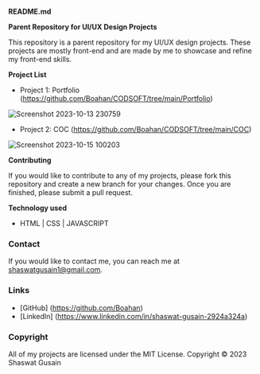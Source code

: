 **README.md**

**Parent Repository for UI/UX Design Projects**

This repository is a parent repository for my UI/UX design projects. These projects are mostly front-end and are made by me to showcase and refine my front-end skills.

**Project List**

* Project 1: Portfolio (https://github.com/Boahan/CODSOFT/tree/main/Portfolio)
  
![Screenshot 2023-10-13 230759](https://github.com/Boahan/CODSOFT/assets/111555189/e01357a7-7b5d-4453-bd26-71a406dce090)


  
* Project 2: COC (https://github.com/Boahan/CODSOFT/tree/main/COC)
  
![Screenshot 2023-10-15 100203](https://github.com/Boahan/CODSOFT/assets/111555189/abfcfddd-26fe-4319-8453-91e8fd84ec56)

  

**Contributing**

If you would like to contribute to any of my projects, please fork this repository and create a new branch for your changes. Once you are finished, please submit a pull request.

**Technology used**

* HTML | CSS | JAVASCRIPT

### Contact

If you would like to contact me, you can reach me at shaswatgusain1@gmail.com.

### Links

* [GitHub] (https://github.com/Boahan)
* [LinkedIn] (https://www.linkedin.com/in/shaswat-gusain-2924a324a)

### Copyright

All of my projects are licensed under the MIT License. Copyright &copy; 2023 Shaswat Gusain
